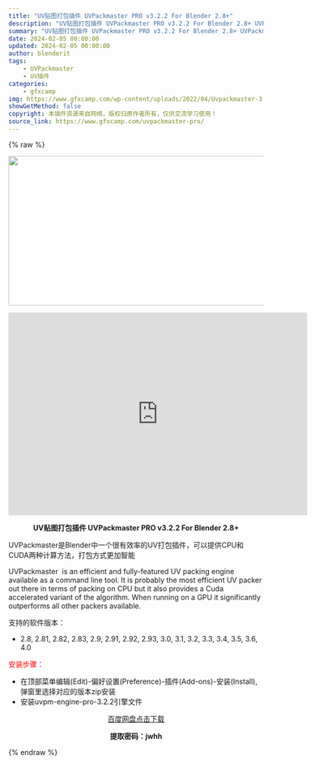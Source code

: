 ```yaml
---
title: "UV贴图打包插件 UVPackmaster PRO v3.2.2 For Blender 2.8+"
description: "UV贴图打包插件 UVPackmaster PRO v3.2.2 For Blender 2.8+ UVPackmaster是Blender中一个很有效率的UV打包插件，可以提供CPU和CUDA两种计..."
summary: "UV贴图打包插件 UVPackmaster PRO v3.2.2 For Blender 2.8+ UVPackmaster是Blender中一个很有效率的UV打包插件，可以提供CPU和CUDA两种计..."
date: 2024-02-05 00:00:00
updated: 2024-02-05 00:00:00
author: blenderit
tags: 
    - UVPackmaster
    - UV插件
categories:
    - gfxcamp
img: https://www.gfxcamp.com/wp-content/uploads/2022/04/Uvpackmaster-3.jpg
showGetMethod: false
copyright: 本插件资源来自网络，版权归原作者所有，仅供交流学习使用！
source_link: https://www.gfxcamp.com/uvpackmaster-pro/
---
```


{% raw %}
<div><p><img decoding="async" class="aligncenter size-full wp-image-105663" src="https://www.gfxcamp.com/wp-content/uploads/2022/04/Uvpackmaster-3.jpg" data-src="https://www.gfxcamp.com/wp-content/uploads/2022/04/Uvpackmaster-3.jpg" alt="" width="590" height="295" data-srcset="https://www.gfxcamp.com/wp-content/uploads/2022/04/Uvpackmaster-3.jpg 590w, https://www.gfxcamp.com/wp-content/uploads/2022/04/Uvpackmaster-3-150x75.jpg 150w" data-sizes="(max-width: 590px) 100vw, 590px"></p><p style="text-align: center;"><iframe loading="lazy" src="https://player.youku.com/embed/XNDkyNzUwNzg4OA==" width="590" height="400" frameborder="0" allowfullscreen="allowfullscreen"></iframe></p><p style="text-align: center;"><strong>UV贴图打包插件 UVPackmaster PRO v3.2.2 For Blender 2.8+</strong></p><p style="text-align: left;">UVPackmaster是Blender中一个很有效率的UV打包插件，可以提供CPU和CUDA两种计算方法，打包方式更加智能</p><p style="text-align: left;">UVPackmaster  is an efficient and fully-featured UV packing engine available as a command line tool. It is probably the most efficient UV packer out there in terms of packing on CPU but it also provides a Cuda accelerated variant of the algorithm. When running on a GPU it significantly outperforms all other packers available.</p><p>支持的软件版本：</p><ul>
<li>2.8, 2.81, 2.82, 2.83, 2.9, 2.91, 2.92, 2.93, 3.0, 3.1, 3.2, 3.3, 3.4, 3.5, 3.6, 4.0</li>
</ul><p style="text-align: left;"><span style="color: #ff0000;">安装步骤：</span></p><ul>
<li>在顶部菜单编辑(Edit)-偏好设置(Preference)-插件(Add-ons)-安装(Install),弹窗里选择对应的版本zip安装</li>
<li>安装uvpm-engine-pro-3.2.2引擎文件</li>
</ul><p style="text-align: center;"><a class="maxbutton-3 maxbutton maxbutton-baidu" target="_blank" rel="noopener" href="https://pan.baidu.com/s/1UlmEUyXpXPvP5VZ9T--3cw?pwd=jwhh"><span class="mb-text">百度网盘点击下载</span></a></p><p style="text-align: center;"><strong>提取密码：jwhh</strong></p></div>
<div style="display: none">gfxcamp</div>
{% endraw %}
